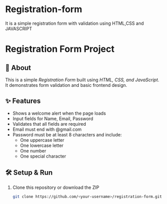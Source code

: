 # Registration-form
It is a simple registration form with validation using HTML,CSS and JAVASCRIPT
# Registration Form Project

## 📌 About
This is a simple *Registration Form* built using *HTML, CSS, and JavaScript*.  
It demonstrates form validation and basic frontend design.

## ✨ Features
- Shows a welcome alert when the page loads
- Input fields for Name, Email, Password
- Validates that all fields are required
- Email must end with @gmail.com
- Password must be at least 8 characters and include:
  - One uppercase letter  
  - One lowercase letter  
  - One number  
  - One special character  

## 🛠️ Setup & Run
1. Clone this repository or download the ZIP  
   ```bash
   git clone https://github.com/<your-username>/registration-form.git
